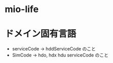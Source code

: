 # mio-life

# ドメイン固有言語

- serviceCode -> hddServiceCode のこと
- SimCode -> hdo, hdx hdu serviceCode のこと
